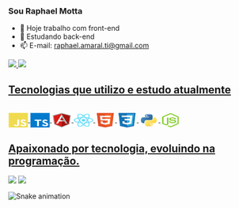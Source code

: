 ### Sou Raphael Motta

- 🔭 Hoje trabalho com front-end
- 🌱 Estudando back-end
- 📫 E-mail: raphael.amaral.ti@gmail.com

<div align="left">
  <a href="https://github.com/raphmotta">
  <img height="180em" src="https://github-readme-stats.vercel.app/api?username=raphmotta&show_icons=true&theme=dark&include_all_commits=true&count_private=true"/>
  <img height="180em" src="https://github-readme-stats.vercel.app/api/top-langs/?username=raphmotta&layout=compact&langs_count=7&theme=dark"/>
</div>
 
  ## Tecnologias que utilizo e estudo atualmente
 

<div style="display: inline_block"><br>
  <img align="center" alt="motta-Js" height="30" width="40" src="https://raw.githubusercontent.com/devicons/devicon/master/icons/javascript/javascript-plain.svg">
  <img align="center" alt="motta-Ts" height="30" width="40" src="https://raw.githubusercontent.com/devicons/devicon/master/icons/typescript/typescript-plain.svg">
  <img align="center" alt="motta-angular" height="30" width="40" src="https://raw.githubusercontent.com/devicons/devicon/master/icons/angularjs/angularjs-original.svg">
  <img align="center" alt="motta-React" height="30" width="40" src="https://raw.githubusercontent.com/devicons/devicon/master/icons/react/react-original.svg">
  <img align="center" alt="motta-HTML" height="30" width="40" src="https://raw.githubusercontent.com/devicons/devicon/master/icons/html5/html5-original.svg">
  <img align="center" alt="motta-CSS" height="30" width="40" src="https://raw.githubusercontent.com/devicons/devicon/master/icons/css3/css3-original.svg">
  <img align="center" alt="motta-Python" height="30" width="40" src="https://raw.githubusercontent.com/devicons/devicon/master/icons/python/python-original.svg">
    <img align="center" alt="motta-Nodejs" height="30" width="40" src="https://raw.githubusercontent.com/devicons/devicon/master/icons/nodejs/nodejs-original.svg">
</div>

 ## Apaixonado por tecnologia, evoluindo na programação.

  
<div> 
  <a href="https://instagram.com/ativitecti" target="_blank"><img src="https://img.shields.io/badge/-Instagram-%23E4405F?style=for-the-badge&logo=instagram&logoColor=white" target="_blank"></a>
  <a href="https://www.linkedin.com/in/raphael-amaral/" target="_blank"><img src="https://img.shields.io/badge/-LinkedIn-%230077B5?style=for-the-badge&logo=linkedin&logoColor=white" target="_blank"></a> 
 
  ![Snake animation](https://github.com/raphmotta/raphmotta/blob/output/github-contribution-grid-snake.svg)
 
</div>
